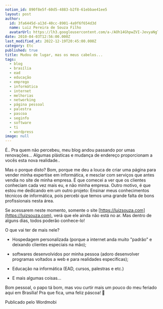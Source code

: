 ```yaml
---
notion_id: 890f8e5f-60d5-4883-b2f8-61ebbae41ee5
layout: post
author:
  id: 3fa6445d-a13d-40cc-8901-4a9f6f654d3d
  name: Luiz Pereira de Souza Filho
  avatarUrl: https://lh3.googleusercontent.com/a-/AOh14GhpwZVI-JevyaNgTdlrOT6YN20cI6V9Kxtq38Ij8AQ=s100
date: 2010-04-03T12:56:00.000Z
last_modified_at: 2022-12-19T20:45:00.000Z
category: Etc
published: true
title: Mudou de lugar, mas os meus cabelos...
tags:
  - blog
  - brasília
  - ead
  - educação
  - emprego
  - informática
  - internet
  - melhorias
  - networking
  - página pessoal
  - palestra
  - pascoa
  - seginfo
  - software
  - ti
  - wordpress
image: null
---
```


É.. Pra quem não percebeu, meu blog andou passando por umas renovações... Algumas plásticas e mudança de endereço proporcionam a vocês esta nova realidade..

Mas o porque disto? Bom, porque me deu a louca de criar uma página para vender minha expertise em informática, e mesclar com serviços que antes vendia no site de minha empresa. É que comecei a ver que os clientes conheciam cada vez mais eu, e não minha empresa. Outro motivo, é que estou me dedicando em um outro projeto: Ensinar meus conhecimentos técnicos de informática, pois percebi que temos uma grande falta de bons profissionais nesta área.

Se acessarem neste momento, somente o site [https://luizsouza.com](https://luizsouza.com), verá que ele ainda não está no ar. Mas dentro de alguns dias, todos poderão conhece-lo!

O que vai ter de mais nele?

* Hospedagem personalizada (porque a internet anda muito "padrão" e deixando clientes especiais na mão);

* softwares desenvolvidos por minha pessoa (adoro desenvolver programas voltados a web e para realidades especificas);

* Educação na informática (EAD, cursos, palestras e etc.)

* E mais algumas coisas...

Bom pessoal, o papo tá bom, mas vou curtir mais um pouco do meu feriado aqui em Brasília! Pra que fica, uma feliz páscoa! 🙂

Publicado pelo Wordmobi

